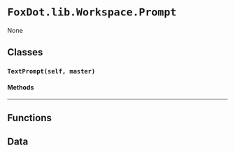 # `FoxDot.lib.Workspace.Prompt`

None

## Classes

### `TextPrompt(self, master)`



#### Methods

---

## Functions

## Data

